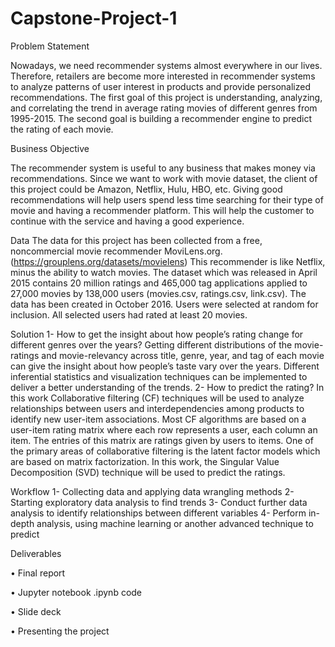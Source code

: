 # Capstone-Project-1

Problem Statement

Nowadays, we need recommender systems almost everywhere in our lives. Therefore, retailers are become more interested in recommender systems to analyze patterns of user interest in products and provide personalized recommendations. The first goal of this project is understanding, analyzing, and correlating the trend in average rating movies of different genres from 1995-2015. The second goal is building a recommender engine to predict the rating of each movie. 

Business Objective

The recommender system is useful to any business that makes money via recommendations. Since we want to work with movie dataset, the client of this project could be Amazon, Netflix, Hulu, HBO, etc. 
Giving good recommendations will help users spend less time searching for their type of movie and having a recommender platform. This will help the customer to continue with the service and having a good experience.

Data
The data for this project has been collected from a free, noncommercial movie recommender MoviLens.org. (https://grouplens.org/datasets/movielens) This recommender is like Netflix, minus the ability to watch movies. The dataset which was released in April 2015 contains 20 million ratings and 465,000 tag applications applied to 27,000 movies by 138,000 users (movies.csv, ratings.csv, link.csv). The data has been created in October 2016. Users were selected at random for inclusion. All selected users had rated at least 20 movies. 

Solution
1-	How to get the insight about how people’s rating change for different genres over the years?
Getting different distributions of the movie-ratings and  movie-relevancy across title, genre, year, and tag of each movie can give the insight about how people’s taste vary over the years. Different inferential statistics and visualization techniques can be implemented to deliver a better understanding of the trends.
2-	How to predict the rating?
In this work Collaborative filtering (CF) techniques will be used to analyze relationships between users and interdependencies among products to identify new user-item associations. Most CF algorithms are based on a user-item rating matrix where each row represents a user, each column an item. The entries of this matrix are ratings given by users to items. One of the primary areas of collaborative filtering is the latent factor models which are based on matrix factorization. In this work, the Singular Value Decomposition (SVD) technique will be used to predict the ratings. 

   Workflow
1-	Collecting data and applying data wrangling methods 
2-	Starting exploratory data analysis to find trends 
3-	Conduct further data analysis to identify relationships between different variables
4-	Perform in-depth analysis, using machine learning or another advanced technique to predict 

Deliverables

•	Final report

•	Jupyter notebook .ipynb code

•	Slide deck

•	Presenting the project




